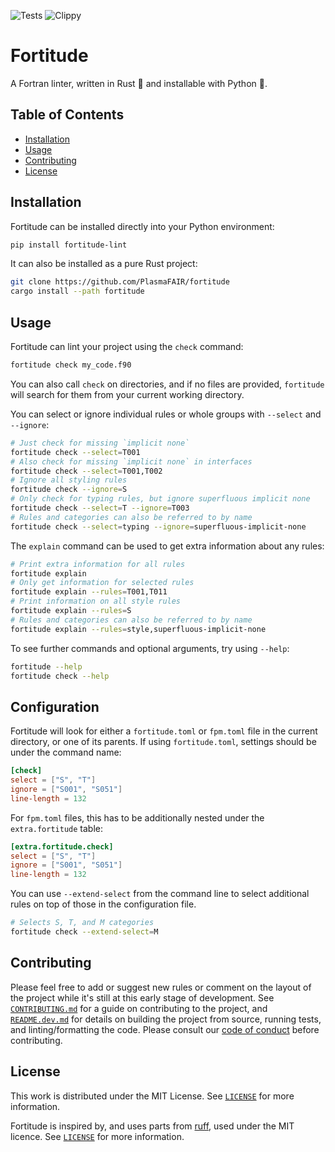 ![Tests](https://github.com/PlasmaFAIR/fortitude/actions/workflows/test.yml/badge.svg)
![Clippy](https://github.com/PlasmaFAIR/fortitude/actions/workflows/clippy.yml/badge.svg)

# Fortitude

A Fortran linter, written in Rust :crab: and installable with Python :snake:.

## Table of Contents

- [Installation](#installation)
- [Usage](#usage)
- [Contributing](#contributing)
- [License](#license)

## Installation

Fortitude can be installed directly into your Python environment:

```bash
pip install fortitude-lint
```

It can also be installed as a pure Rust project:

```bash
git clone https://github.com/PlasmaFAIR/fortitude
cargo install --path fortitude
```

## Usage

Fortitude can lint your project using the `check` command:

```bash
fortitude check my_code.f90
```

You can also call `check` on directories, and if no files are provided, `fortitude` will
search for them from your current working directory.

You can select or ignore individual rules or whole groups with
`--select` and `--ignore`:

```bash
# Just check for missing `implicit none`
fortitude check --select=T001
# Also check for missing `implicit none` in interfaces
fortitude check --select=T001,T002
# Ignore all styling rules
fortitude check --ignore=S
# Only check for typing rules, but ignore superfluous implicit none
fortitude check --select=T --ignore=T003
# Rules and categories can also be referred to by name
fortitude check --select=typing --ignore=superfluous-implicit-none
```

The `explain` command can be used to get extra information about any rules:

```bash
# Print extra information for all rules
fortitude explain
# Only get information for selected rules
fortitude explain --rules=T001,T011
# Print information on all style rules
fortitude explain --rules=S
# Rules and categories can also be referred to by name
fortitude explain --rules=style,superfluous-implicit-none
```

To see further commands and optional arguments, try using `--help`:

```bash
fortitude --help
fortitude check --help
```

## Configuration

Fortitude will look for either a `fortitude.toml` or `fpm.toml` file in the
current directory, or one of its parents. If using `fortitude.toml`, settings
should be under the command name:

```toml
[check]
select = ["S", "T"]
ignore = ["S001", "S051"]
line-length = 132
```

For `fpm.toml` files, this has to be additionally nested under the
`extra.fortitude` table:

```toml
[extra.fortitude.check]
select = ["S", "T"]
ignore = ["S001", "S051"]
line-length = 132
```

You can use `--extend-select` from the command line to select additional
rules on top of those in the configuration file.

```bash
# Selects S, T, and M categories
fortitude check --extend-select=M
```

## Contributing

Please feel free to add or suggest new rules or comment on the layout of the project
while it's still at this early stage of development. See
[`CONTRIBUTING.md`](CONTRIBUTING.md) for a guide on contributing to the project, and
[`README.dev.md`](README.dev.md) for details on building the project from source,
running tests, and linting/formatting the code. Please consult our [code of
conduct](CODE_OF_CONDUCT.md) before contributing.

## License

This work is distributed under the MIT License. See [`LICENSE`](LICENSE) for more
information.

Fortitude is inspired by, and uses parts from
[ruff](https://github.com/astral-sh/ruff), used under the MIT licence. See
[`LICENSE`](LICENSE) for more information.
